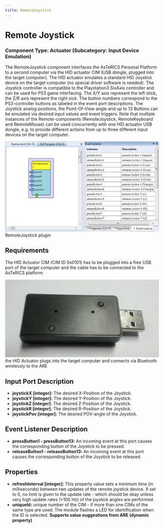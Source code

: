 ```yaml
---
title: RemoteJoystick
---
```


# Remote Joystick

### Component Type: Actuator (Subcategory: Input Device Emulation)

The RemoteJoystick component interfaces the AsTeRICS Personal Platform to a second computer via the HID actuator CIM (USB dongle, plugged into the target computer).
The HID actuator emulates a standard HID Joystick device on the target computer (no special driver software is needed).
The Joystick controller is compatible to the Playstation3 SixAxis controller and can be used for PS3 game interfacing.
The X/Y axis represent the left stick, the Z/R axis represent the right sick.
The button numbers correspond to the PS3-controller buttons as labeled in the event port descriptions.
The Joystick analog positions, the Point-Of-View angle and up to 13 Buttons can be emulated via desired input values and event triggers.
Note that multiple instances of the Remote-components (RemoteJoystick, RemoteKeyboard and RemoteMouse) can be used concurrently with one HID actuator USB dongle, e.g. to provide different actions from up to three different input devices on the target computer.

![Screenshot: RemoteJoystick plugin](./img/RemoteJoystick.jpg "Screenshot: RemoteJoystick plugin")  
RemoteJoystick plugin

## Requirements

The HID Actuator CIM (CIM ID 0x0101) has to be plugged into a free USB port of the target computer and the cable has to be connected to the AsTeRICS platform.

![HID Actuator CIM](./img/HID_CIM.jpg "HID Actuator CIM")  
the HID Actuator plugs into the target computer and connects via Bluetooth wirelessly to the ARE

## Input Port Description

- **joystickX \[integer\]:** The desired X-Position of the Joystick.
- **joystickY \[integer\]:** The desired Y-Position of the Joystick.
- **joystickZ \[integer\]:** The desired Z-Position of the Joystick.
- **joystickR \[integer\]:** The desired R-Position of the Joystick.
- **joystickPov \[integer\]:** The desired POV-angle of the Joystick.

## Event Listener Description

- **pressButton1 - pressButton13:** An incoming event at this port causes the corresponding button of the Joystick to be pressed.
- **releaseButton1 - releaseButton13:** An incoming event at this port causes the corresponding button of the Joystick to be released.

## Properties

- **refreshInterval \[integer\]:** This property value sets a minimum time (in milliseconds) between two updates of the remote joystick device.
  If set to 0, no limit is given to the update rate - which should be okay unless very high update rates (>100 Hz) of the joystick angles are performed.
- **uniqueId:** unique number of the CIM - if more than one CIMs of the same type are used.
  The module flashes a LED for identification when the ID is selected.
  **Supports value suggestions from ARE (dynamic property)**
